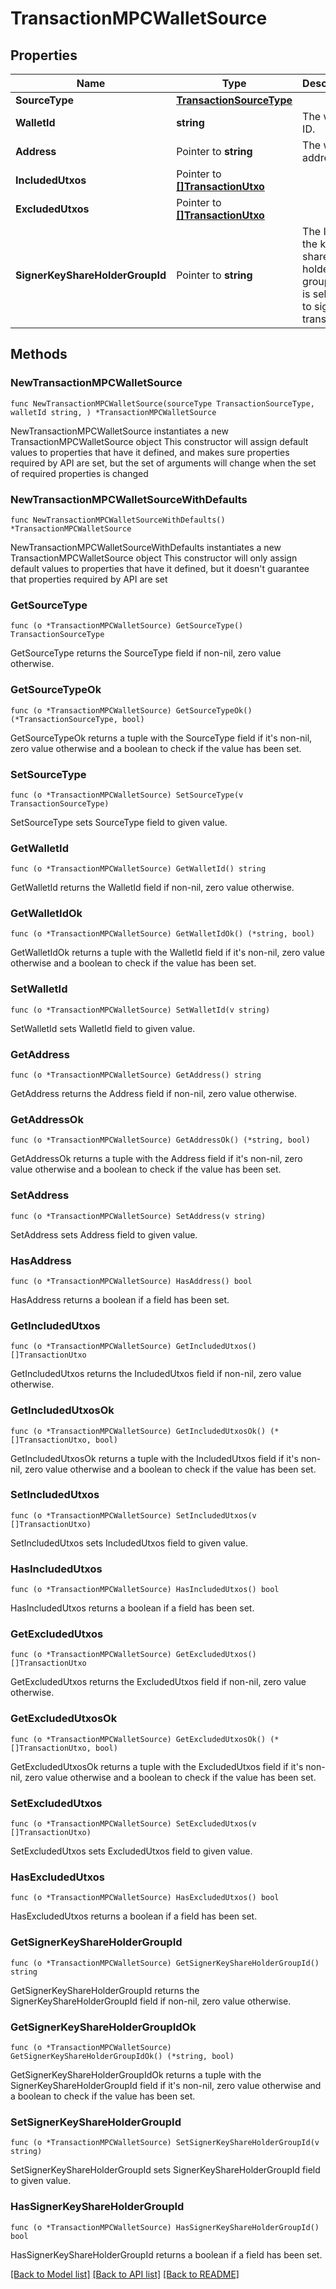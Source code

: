 # TransactionMPCWalletSource

## Properties

Name | Type | Description | Notes
------------ | ------------- | ------------- | -------------
**SourceType** | [**TransactionSourceType**](TransactionSourceType.md) |  | 
**WalletId** | **string** | The wallet ID. | 
**Address** | Pointer to **string** | The wallet address. | [optional] 
**IncludedUtxos** | Pointer to [**[]TransactionUtxo**](TransactionUtxo.md) |  | [optional] 
**ExcludedUtxos** | Pointer to [**[]TransactionUtxo**](TransactionUtxo.md) |  | [optional] 
**SignerKeyShareHolderGroupId** | Pointer to **string** | The ID of the key share holder group that is selected to sign the transaction. | [optional] 

## Methods

### NewTransactionMPCWalletSource

`func NewTransactionMPCWalletSource(sourceType TransactionSourceType, walletId string, ) *TransactionMPCWalletSource`

NewTransactionMPCWalletSource instantiates a new TransactionMPCWalletSource object
This constructor will assign default values to properties that have it defined,
and makes sure properties required by API are set, but the set of arguments
will change when the set of required properties is changed

### NewTransactionMPCWalletSourceWithDefaults

`func NewTransactionMPCWalletSourceWithDefaults() *TransactionMPCWalletSource`

NewTransactionMPCWalletSourceWithDefaults instantiates a new TransactionMPCWalletSource object
This constructor will only assign default values to properties that have it defined,
but it doesn't guarantee that properties required by API are set

### GetSourceType

`func (o *TransactionMPCWalletSource) GetSourceType() TransactionSourceType`

GetSourceType returns the SourceType field if non-nil, zero value otherwise.

### GetSourceTypeOk

`func (o *TransactionMPCWalletSource) GetSourceTypeOk() (*TransactionSourceType, bool)`

GetSourceTypeOk returns a tuple with the SourceType field if it's non-nil, zero value otherwise
and a boolean to check if the value has been set.

### SetSourceType

`func (o *TransactionMPCWalletSource) SetSourceType(v TransactionSourceType)`

SetSourceType sets SourceType field to given value.


### GetWalletId

`func (o *TransactionMPCWalletSource) GetWalletId() string`

GetWalletId returns the WalletId field if non-nil, zero value otherwise.

### GetWalletIdOk

`func (o *TransactionMPCWalletSource) GetWalletIdOk() (*string, bool)`

GetWalletIdOk returns a tuple with the WalletId field if it's non-nil, zero value otherwise
and a boolean to check if the value has been set.

### SetWalletId

`func (o *TransactionMPCWalletSource) SetWalletId(v string)`

SetWalletId sets WalletId field to given value.


### GetAddress

`func (o *TransactionMPCWalletSource) GetAddress() string`

GetAddress returns the Address field if non-nil, zero value otherwise.

### GetAddressOk

`func (o *TransactionMPCWalletSource) GetAddressOk() (*string, bool)`

GetAddressOk returns a tuple with the Address field if it's non-nil, zero value otherwise
and a boolean to check if the value has been set.

### SetAddress

`func (o *TransactionMPCWalletSource) SetAddress(v string)`

SetAddress sets Address field to given value.

### HasAddress

`func (o *TransactionMPCWalletSource) HasAddress() bool`

HasAddress returns a boolean if a field has been set.

### GetIncludedUtxos

`func (o *TransactionMPCWalletSource) GetIncludedUtxos() []TransactionUtxo`

GetIncludedUtxos returns the IncludedUtxos field if non-nil, zero value otherwise.

### GetIncludedUtxosOk

`func (o *TransactionMPCWalletSource) GetIncludedUtxosOk() (*[]TransactionUtxo, bool)`

GetIncludedUtxosOk returns a tuple with the IncludedUtxos field if it's non-nil, zero value otherwise
and a boolean to check if the value has been set.

### SetIncludedUtxos

`func (o *TransactionMPCWalletSource) SetIncludedUtxos(v []TransactionUtxo)`

SetIncludedUtxos sets IncludedUtxos field to given value.

### HasIncludedUtxos

`func (o *TransactionMPCWalletSource) HasIncludedUtxos() bool`

HasIncludedUtxos returns a boolean if a field has been set.

### GetExcludedUtxos

`func (o *TransactionMPCWalletSource) GetExcludedUtxos() []TransactionUtxo`

GetExcludedUtxos returns the ExcludedUtxos field if non-nil, zero value otherwise.

### GetExcludedUtxosOk

`func (o *TransactionMPCWalletSource) GetExcludedUtxosOk() (*[]TransactionUtxo, bool)`

GetExcludedUtxosOk returns a tuple with the ExcludedUtxos field if it's non-nil, zero value otherwise
and a boolean to check if the value has been set.

### SetExcludedUtxos

`func (o *TransactionMPCWalletSource) SetExcludedUtxos(v []TransactionUtxo)`

SetExcludedUtxos sets ExcludedUtxos field to given value.

### HasExcludedUtxos

`func (o *TransactionMPCWalletSource) HasExcludedUtxos() bool`

HasExcludedUtxos returns a boolean if a field has been set.

### GetSignerKeyShareHolderGroupId

`func (o *TransactionMPCWalletSource) GetSignerKeyShareHolderGroupId() string`

GetSignerKeyShareHolderGroupId returns the SignerKeyShareHolderGroupId field if non-nil, zero value otherwise.

### GetSignerKeyShareHolderGroupIdOk

`func (o *TransactionMPCWalletSource) GetSignerKeyShareHolderGroupIdOk() (*string, bool)`

GetSignerKeyShareHolderGroupIdOk returns a tuple with the SignerKeyShareHolderGroupId field if it's non-nil, zero value otherwise
and a boolean to check if the value has been set.

### SetSignerKeyShareHolderGroupId

`func (o *TransactionMPCWalletSource) SetSignerKeyShareHolderGroupId(v string)`

SetSignerKeyShareHolderGroupId sets SignerKeyShareHolderGroupId field to given value.

### HasSignerKeyShareHolderGroupId

`func (o *TransactionMPCWalletSource) HasSignerKeyShareHolderGroupId() bool`

HasSignerKeyShareHolderGroupId returns a boolean if a field has been set.


[[Back to Model list]](../README.md#documentation-for-models) [[Back to API list]](../README.md#documentation-for-api-endpoints) [[Back to README]](../README.md)


